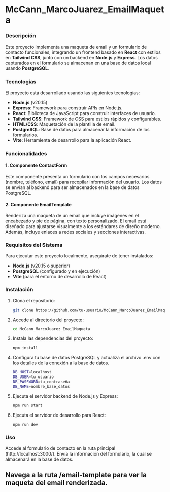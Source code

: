 # McCann_MarcoJuarez_EmailMaqueta

### Descripción
Este proyecto implementa una maqueta de email y un formulario de contacto funcionales, integrando un frontend basado en **React** con estilos en **Tailwind CSS**, junto con un backend en **Node.js** y **Express**. Los datos capturados en el formulario se almacenan en una base de datos local usando **PostgreSQL**.

### Tecnologías
El proyecto está desarrollado usando las siguientes tecnologías:

- **Node.js** (v20.15)
- **Express**: Framework para construir APIs en Node.js.
- **React**: Biblioteca de JavaScript para construir interfaces de usuario.
- **Tailwind CSS**: Framework de CSS para estilos rápidos y configurables.
- **HTML/CSS**: Maquetación de la plantilla de email.
- **PostgreSQL**: Base de datos para almacenar la información de los formularios.
- **Vite**: Herramienta de desarrollo para la aplicación React.

### Funcionalidades

#### 1. **Componente ContactForm**
Este componente presenta un formulario con los campos necesarios (nombre, teléfono, email) para recopilar información del usuario. Los datos se envían al backend para ser almacenados en la base de datos PostgreSQL.

#### 2. **Componente EmailTemplate**
Renderiza una maqueta de un email que incluye imágenes en el encabezado y pie de página, con texto personalizado. El email está diseñado para ajustarse visualmente a los estándares de diseño moderno. Además, incluye enlaces a redes sociales y secciones interactivas.

### Requisitos del Sistema

Para ejecutar este proyecto localmente, asegúrate de tener instalados:

- **Node.js** (v20.15 o superior)
- **PostgreSQL** (configurado y en ejecución)
- **Vite** (para el entorno de desarrollo de React)

### Instalación

1. Clona el repositorio:

   ```bash
   git clone https://github.com/tu-usuario/McCann_MarcoJuarez_EmailMaqueta.git
2. Accede al directorio del proyecto:

    ```bash
    cd McCann_MarcoJuarez_EmailMaqueta
3. Instala las dependencias del proyecto:

    ```bash
    npm install
4. Configura tu base de datos PostgreSQL y actualiza el archivo .env con los detalles de la conexión a la base de datos.
    ```bash
    DB_HOST=localhost
    DB_USER=tu_usuario
    DB_PASSWORD=tu_contraseña
    DB_NAME=nombre_base_datos
5. Ejecuta el servidor backend de Node.js y Express:
    ```bash
    npm run start
6. Ejecuta el servidor de desarrollo para React:

    ```bash
    npm run dev
### Uso
Accede al formulario de contacto en la ruta principal (http://localhost:3000/).
Envía la información del formulario, la cual se almacenará en la base de datos.

## Navega a la ruta /email-template para ver la maqueta del email renderizada.
